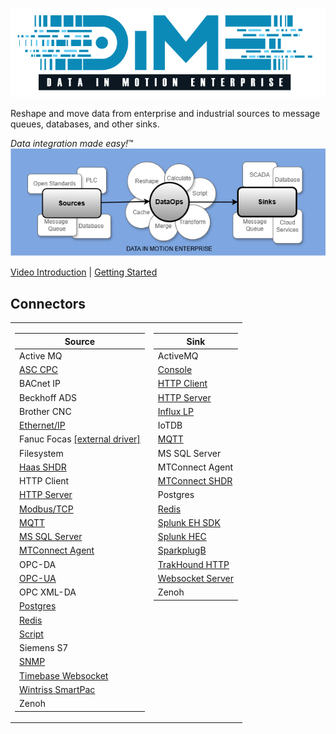 ![DIME Logo](dime_logo.png)
  
Reshape and move data from enterprise and industrial sources to message queues, databases, and other sinks.  
  
<i>Data integration made easy!</i>™  
![DIME DataOps Diagram](dime_dataops_diagram.png)

[Video Introduction](https://www.youtube.com/watch?v=P5Gc5bKdiy4) | [Getting Started](https://github.com/Ladder99/DIME/wiki/1.-Getting-Started)

## Connectors

<table><tr><td valign="top">

| Source                                                                     |
|----------------------------------------------------------------------------|
| Active MQ                                                                  |
| [ASC CPC](../../wiki/4.-Connector-Reference#asc-cpc)                       |
| BACnet IP                                                                  |
| Beckhoff ADS                                                               |
| Brother CNC                                                                |
| [Ethernet/IP](../../wiki/4.-Connector-Reference#ethernetip)                |
| Fanuc Focas [[external driver]](https://github.com/Ladder99/fanuc-driver)  |
| Filesystem                                                                 |
| [Haas SHDR](../../wiki/4.-Connector-Reference#haas-shdr)                   |
| HTTP Client                                                                |
| [HTTP Server](../../wiki/4.-Connector-Reference#http-server)               |
| [Modbus/TCP](../../wiki/4.-Connector-Reference#modbus-tcp)                 |
| [MQTT](../../wiki/4.-Connector-Reference#mqtt)                             |
| [MS SQL Server](../../wiki/4.-Connector-Reference#ms-sql-server)           |
| [MTConnect Agent](../../wiki/4.-Connector-Reference#mtconnect-agent)       |
| OPC-DA                                                                     |
| [OPC-UA](../../wiki/4.-Connector-Reference#opc-ua)                         |
| OPC XML-DA                                                                 |
| [Postgres](../../wiki/4.-Connector-Reference#postgres)                     |
| [Redis](../../wiki/4.-Connector-Reference#redis)                           |
| [Script](../../wiki/4.-Connector-Reference#script)                         |
| Siemens S7                                                                 |
| [SNMP](../../wiki/4.-Connector-Reference#snmp)                             |
| [Timebase Websocket](../../wiki/4.-Connector-Reference#timebase-websocket) | 
| [Wintriss SmartPac](../../wiki/4.-Connector-Reference#wintriss-smartpac)   |
| Zenoh                                                                      |

</td><td valign="top">

| Sink                                                                     |
|--------------------------------------------------------------------------|
| ActiveMQ                                                                 |
| [Console](../../wiki/4.-Connector-Reference#console)                     |
| [HTTP Client](../../wiki/4.-Connector-Reference#http-client)             |
| [HTTP Server](../../wiki/4.-Connector-Reference#http-server)             |
| [Influx LP](../../wiki/4.-Connector-Reference#influx-lp)                 |
| IoTDB                                                                    |
| [MQTT](../../wiki/4.-Connector-Reference#mqtt)                           |
| MS SQL Server                                                            |
| MTConnect Agent                                                          |
| [MTConnect SHDR](../../wiki/4.-Connector-Reference#mtconnect-shdr)       |
| Postgres                                                                 |
| [Redis](../../wiki/4.-Connector-Reference#redis)                         |
| [Splunk EH SDK](../../wiki/4.-Connector-Reference#splunk-eh-sdk)         |
| [Splunk HEC](../../wiki/4.-Connector-Reference#splunk-hec)               |
| [SparkplugB](../../wiki/4.-Connector-Reference#sparkplugb)               |
| [TrakHound HTTP](../../wiki/4.-Connector-Reference#trakhound-http)       |
| [Websocket Server](../../wiki/4.-Connector-Reference#websocket-server)   |
| Zenoh                                                                    |

</td></tr></table>
